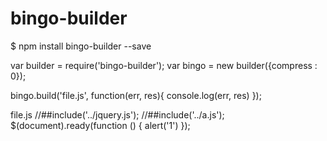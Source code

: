 # bingo-builder
$ npm install bingo-builder --save

var builder = require('bingo-builder');
var bingo = new builder({compress : 0});

bingo.build('file.js', function(err, res){
    console.log(err, res)
});

file.js
//##include('../jquery.js');
//##include('../a.js');
$(document).ready(function () {
  alert('1')
});

